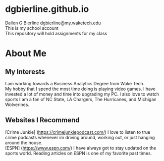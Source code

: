 # dgbierline.github.io   
Dallen G Bierline dgbierline@my.waketech.edu  
This is my school account  
This repository will hold assignments for my class  
# About Me
## My Interests
  I am working towards a Business Analytics Degree from Wake Tech.   
  My hobby that I spend the most time doing is playing video games. I have invested a lot of money and time into upgrading my PC. 
  I also love to watch sports I am a fan of NC State, LA Chargers, The Hurricanes, and Michigan Wolverines.
## Websites I Recommend
  [Crime Junkie] (https://crimejunkiepodcast.com/) I love to listen to true crime podcasts whenever im driving around, working out, or just hanging around the house.  
  [ESPN] (https://www.espn.com/) I have always got to stay updated on the sports world. Reading articles on ESPN is one of my favorite past times.
